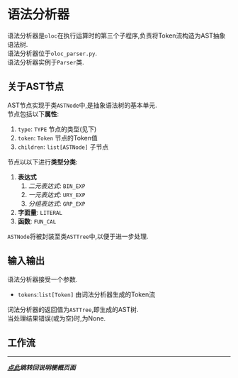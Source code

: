 # 语法分析器  

语法分析器是`oloc`在执行运算时的第三个子程序,负责将Token流构造为AST抽象语法树.  
语法分析器位于`oloc_parser.py`.  
语法分析器实例于`Parser`类.  

## 关于AST节点  

AST节点实现于类`ASTNode`中,是抽象语法树的基本单元.  
节点包括以下**属性**:  

1. `type`: `TYPE` 节点的类型(见下)  
2. `token`: `Token` 节点的Token值  
3. `children`: `list[ASTNode]` 子节点  

节点以以下进行**类型分类**:  

1. **表达式**  
    1. *二元表达式*: `BIN_EXP`  
    2. *一元表达式*: `URY_EXP`  
    3. *分组表达式*: `GRP_EXP`  
2. **字面量**: `LITERAL`  
3. **函数**: `FUN_CAL`    

`ASTNode`将被封装至类`ASTTree`中,以便于进一步处理.  

## 输入输出  

语法分析器接受一个参数.  

- `tokens`:`list[Token]` 由词法分析器生成的Token流

词法分析器的返回值为`ASTTree`,即生成的AST树.  
当处理结果错误(或为空)时,为None.  

## 工作流  

---
***[点此](../项目说明梗概.md)跳转回说明梗概页面***  